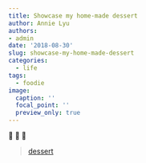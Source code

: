 ```yaml
---
title: Showcase my home-made dessert 
author: Annie Lyu
authors: 
- admin
date: '2018-08-30'
slug: showcase-my-home-made-dessert
categories:
  - life
tags: 
  - foodie
image:
  caption: ''
  focal_point: ''
  preview_only: true  
---
```


:cake: :cake: :cake:

<blockquote class="imgur-embed-pub" lang="en" data-id="a/6pWtEzs"><a href="//imgur.com/6pWtEzs">dessert</a></blockquote><script async src="//s.imgur.com/min/embed.js" charset="utf-8"></script>
